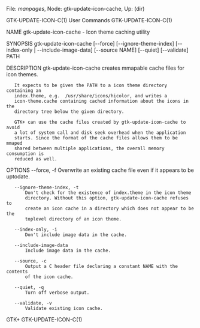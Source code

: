 File: *manpages*,  Node: gtk-update-icon-cache,  Up: (dir)

GTK-UPDATE-ICON-C(1)             User Commands            GTK-UPDATE-ICON-C(1)



NAME
       gtk-update-icon-cache - Icon theme caching utility

SYNOPSIS
       gtk-update-icon-cache [--force] [--ignore-theme-index] [--index-only |
                             --include-image-data] [--source NAME] [--quiet]
                             [--validate] PATH

DESCRIPTION
       gtk-update-icon-cache creates mmapable cache files for icon themes.

       It expects to be given the PATH to a icon theme directory containing an
       index.theme, e.g.  /usr/share/icons/hicolor, and writes a
       icon-theme.cache containing cached information about the icons in the
       directory tree below the given directory.

       GTK+ can use the cache files created by gtk-update-icon-cache to avoid
       a lot of system call and disk seek overhead when the application
       starts. Since the format of the cache files allows them to be mmaped
       shared between multiple applications, the overall memory consumption is
       reduced as well.

OPTIONS
       --force, -f
           Overwrite an existing cache file even if it appears to be uptodate.

       --ignore-theme-index, -t
           Don't check for the existence of index.theme in the icon theme
           directory. Without this option, gtk-update-icon-cache refuses to
           create an icon cache in a directory which does not appear to be the
           toplevel directory of an icon theme.

       --index-only, -i
           Don't include image data in the cache.

       --include-image-data
           Include image data in the cache.

       --source, -c
           Output a C header file declaring a constant NAME with the contents
           of the icon cache.

       --quiet, -q
           Turn off verbose output.

       --validate, -v
           Validate existing icon cache.



GTK+                                                      GTK-UPDATE-ICON-C(1)
